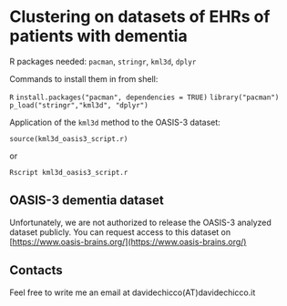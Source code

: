 # Clustering on datasets of EHRs of patients with dementia

R packages needed: `pacman`, `stringr`, `kml3d`, `dplyr`

Commands to install them in from shell:

`R`
`install.packages("pacman", dependencies = TRUE)`
`library("pacman")`
`p_load("stringr","kml3d", "dplyr")`

Application of the `kml3d` method to the OASIS-3 dataset:

`source(kml3d_oasis3_script.r)`

or

`Rscript kml3d_oasis3_script.r`

## OASIS-3 dementia dataset
Unfortunately, we are not authorized to release the OASIS-3 analyzed dataset publicly. You can request access to this dataset on [https://www.oasis-brains.org/](https://www.oasis-brains.org/)

## Contacts
Feel free to write me an email at davidechicco(AT)davidechicco.it
